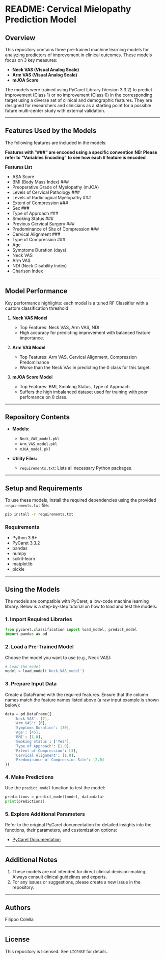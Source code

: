# README: Cervical Mielopathy Prediction Model


## Overview
This repository contains three pre-trained machine learning models for analyzing predictors of improvement in clinical outcomes. These models focus on 3 key measures:
- **Neck VAS (Visual Analog Scale)**
- **Arm VAS (Visual Analog Scale)**
- **mJOA Score**


The models were trained using PyCaret Library (Version 3.3.2) to predict improvement (Class 1) or no improvement (Class 0) in the corresponding target using a diverse set of clinical and demographic features. They are designed for researchers and clinicians as a starting point for a possible future multi-center study with external validation.

---

## Features Used by the Models
The following features are included in the models:

**Features with "###" are encoded using a specific convention**
**NB: Please refer to "Variables Encoding" to see how each # feature is encoded**

   **Features List**
   - ASA Score
   - BMI (Body Mass Index) ###
   - Preoperative Grade of Myelopathy (mJOA)
   - Levels of Cervical Pathology ###
   - Levels of Radiological Myelopathy ###
   - Extent of Compression ###
   - Sex ###
   - Type of Approach ###
   - Smoking Status ###
   - Previous Cervical Surgery ###
   - Predominance of Site of Compression ###
   - Cervical Alignment ###
   - Type of Compression ###
   - Age
   - Symptoms Duration (days) 
   - Neck VAS
   - Arm VAS
   - NDI (Neck Disability Index)
   - Charlson Index

---

## Model Performance
Key performance highlights:
each model is a tuned RF Classifier with a custom classification threshold 

1. **Neck VAS Model**
   - Top Features: Neck VAS, Arm VAS, NDI
   - High accuracy for predicting improvement with balanced feature importance.

2. **Arm VAS Model**
   - Top Features: Arm VAS, Cervical Alignment, Compression Predominance
   - Worse than the Neck VAs in predicting the 0 class for this target.

3. **mJOA Score Model**
   - Top Features: BMI, Smoking Status, Type of Approach
   - Suffers the high imbalanced dataset used for training with poor perfomance on 0 class.

---

## Repository Contents
- **Models:**
  - `Neck_VAS_model.pkl`
  - `Arm_VAS_model.pkl`
  - `mJOA_model.pkl`

- **Utility Files:**
  - `requirements.txt`: Lists all necessary Python packages.

---

## Setup and Requirements
To use these models, install the required dependencies using the provided `requirements.txt` file:

```bash
pip install -r requirements.txt
```

### Requirements
- Python 3.8+
- PyCaret 3.3.2
- pandas
- numpy
- scikit-learn
- matplotlib
- pickle

---

## Using the Models
The models are compatible with PyCaret, a low-code machine learning library. Below is a step-by-step tutorial on how to load and test the models:

### 1. Import Required Libraries
```python
from pycaret.classification import load_model, predict_model
import pandas as pd
```

### 2. Load a Pre-Trained Model
Choose the model you want to use (e.g., Neck VAS):
```python
# Load the model
model = load_model('Neck_VAS_model')
```

### 3. Prepare Input Data
Create a DataFrame with the required features. Ensure that the column names match the feature names listed above (a raw input example is shown below):
```python
data = pd.DataFrame({
    'Neck VAS': [7],
    'Arm VAS': [6],
    'Symptoms Duration': [30],
    'Age': [45],
    'BMI': [1.0],
    'Smoking Status': ['Yes'],
    'Type of Approach': [1.0],
    'Extent of Compression': [3],
    'Cervical Alignment': [1.0],
    'Predominance of Compression Site': [2.0]
})
```

### 4. Make Predictions
Use the `predict_model` function to test the model:
```python
predictions = predict_model(model, data=data)
print(predictions)
```

### 5. Explore Additional Parameters
Refer to the original PyCaret documentation for detailed insights into the functions, their parameters, and customization options:
- [PyCaret Documentation](https://pycaret.gitbook.io/docs)

---

## Additional Notes
1. These models are not intended for direct clinical decision-making. Always consult clinical guidelines and experts.
2. For any issues or suggestions, please create a new issue in the repository.

---

## Authors
Filippo Colella

---

## License
This repository is licensed. See `LICENSE` for details.


   ```
